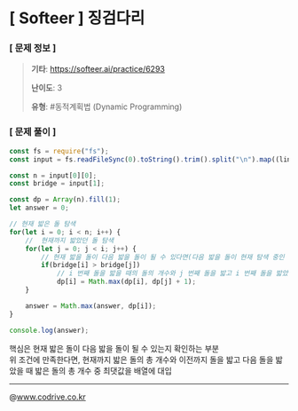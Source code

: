 # [ Softeer ] 징검다리

### [ 문제 정보 ]
> **기타**: https://softeer.ai/practice/6293
> 
> **난이도**: 3
>
> **유형**: #동적계획법 (Dynamic Programming)


### [ 문제 풀이 ]
```JavaScript
const fs = require("fs");
const input = fs.readFileSync(0).toString().trim().split("\n").map((line) => line.split(" ").map(Number));

const n = input[0][0];
const bridge = input[1];

const dp = Array(n).fill(1);
let answer = 0;

// 현재 밟은 돌 탐색
for(let i = 0; i < n; i++) {
    //  현재까지 밟았던 돌 탐색
    for(let j = 0; j < i; j++) {
        // 현재 밟을 돌이 다음 밟을 돌이 될 수 있다면(다음 밟을 돌이 현재 탐색 중인 돌보다 높이가 높은 경우)
        if(bridge[i] > bridge[j])
            // i 번째 돌을 밟을 때의 돌의 개수와 j 번째 돌을 밟고 i 번째 돌을 밟았을 때 돌의 개수 중 최댓값
            dp[i] = Math.max(dp[i], dp[j] + 1);
    }

    answer = Math.max(answer, dp[i]);
}

console.log(answer);
```
핵심은 현재 밟은 돌이 다음 밟을 돌이 될 수 있는지 확인하는 부분<br>위 조건에 만족한다면, 현재까지 밟은 돌의 총 개수와 이전까지 돌을 밟고 다음 돌을 밟았을 때 밟은 돌의 총 개수 중 최댓값을 배열에 대입


---
@www.codrive.co.kr